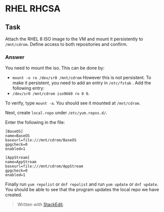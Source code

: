 # RHEL RHCSA
## Task
Attach the RHEL 8 ISO image to the VM and mount it persistently to `/mnt/cdrom`. Define access to both repositories and confirm.

### Answer
You need to mount the iso. This can be done by:
- `mount -o ro /dev/sr0 /mnt/cdrom`
However this is not persistent. To make it persistent, you need to add an entry in `/etc/fstab` . Add the following entry:
- `/dev/sr0 /mnt/cdrom iso9660 ro 0 0`.

To verify, type `mount -a`. You should see it mounted at `/mnt/cdrom`. 

Next, create `local.repo` under `/etc/yum.repos.d/`.

Enter the following in the file:
~~~
[BaseOS]
name=BaseOS
baseurl=file:///mnt/cdrom/BaseOS
gpgcheck=0
enabled=1

[AppStream]
name=AppStream
baseurl=file:///mnt/cdrom/AppStream
gpgcheck=0
enabled=1
~~~

Finally run `yum repolist` or `dnf repolist` and run `yum update` or `dnf update`. You should be able to see that the program updates the local repo we have created.

> Written with [StackEdit](https://stackedit.io/).
